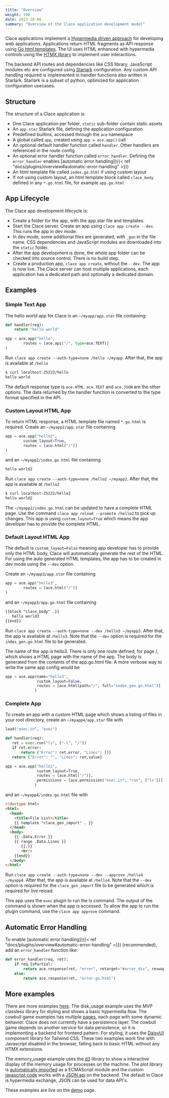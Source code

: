 ```yaml
---
title: "Overview"
weight: 100
date: 2023-10-06
summary: "Overview of the Clace application development model"
---
```


Clace applications implement a [Hypermedia driven approach](https://hypermedia.systems/hypermedia-reintroduction/) for developing web applications. Applications return HTML fragments as API response using [Go html templates](https://pkg.go.dev/html/template). The UI uses HTML enhanced with hypermedia controls using the [HTMX library](https://htmx.org/) to implement user interactions.

The backend API routes and dependencies like CSS library, JavaScript modules etc are configured using [Starlark](https://github.com/google/starlark-go/blob/master/doc/spec.md) configuration. Any custom API handling required is implemented in handler functions also written in Starlark. Starlark is a subset of python, optimized for application configuration usecases.

## Structure

The structure of a Clace application is:

- One Clace application per folder, `static` sub-folder contain static assets
- An `app.star` Starlark file, defining the application configuration
- Predefined builtins, accessed through the `ace` namespace
- A global called `app`, created using `app = ace.app()` call
- An optional default handler function called `handler`. Other handlers are referenced in the route config
- An optional error handler function called `error_handler`. Defining the `error_handler` enables [automatic error handling]({{< ref "docs/plugins/overview#automatic-error-handling" >}})
- An html template file called `index.go.html` if using custom layout
- If not using custom layout, an html template block called `clace_body` defined in any `*.go.html` file, for example `app.go.html`

## App Lifecycle

The Clace app development lifecycle is:

- Create a folder for the app, with the app.star file and templates.
- Start the Clace server. Create an app using `clace app create --dev`. This runs the app in dev mode.
- In dev mode, some additional files are generated, with `_gen` in the file name. CSS dependencies and JavaScript modules are downloaded into the `static` folder.
- After the app development is done, the whole app folder can be checked into source control. There is no build step.
- Create a production app, `clace app create`, without the `--dev`. The app is now live. The Clace server can host multiple applications, each application has a dedicated path and optionally a dedicated domain.

## Examples

### Simple Text App

The hello world app for Clace is an `~/myapp/app.star` file containing:

```python
def handler(req):
    return "hello world"

app = ace.app("hello",
        routes = [ace.api("/", type=ace.TEXT)]
)
```

Run `clace app create --auth-type=none /hello ~/myapp`. After that, the app is available at `/hello`

```sh
$ curl localhost:25222/hello
hello world
```

The default response type is `ace.HTML`. `ace.TEXT` and `ace.JSON` are the other options. The data returned by the handler function is converted to the type format specified in the API.

### Custom Layout HTML App

To return HTML response, a HTML template file named `*.go.html` is required. Create an `~/myapp2/app.star` file containing

```python
app = ace.app("hello2",
        custom_layout=True,
        routes = [ace.html("/")]
)
```

and an `~/myapp2/index.go.html` file containing

```html
hello world2
```

Run `clace app create --auth-type=none /hello2 ~/myapp2`. After that, the app is available at `/hello2`

```sh
$ curl localhost:25222/hello2
hello world2
```

The `~/myapp2/index.go.html` can be updated to have a complete HTML page. Use the command `clace app reload --promote /hello2` to pick up changes. This app is using `custom_layout=True` which means the app developer has to provide the complete HTML.

### Default Layout HTML App

The default is `custom_layout=False` meaning app developer has to provide only the HTML body, Clace will automatically generate the rest of the HTML. For using the auto generated HTML templates, the app has to be created in dev mode using the `--dev` option.

Create an `~/myapp3/app.star` file containing

```python
app = ace.app("hello3",
        routes = [ace.html("/")]
)
```

and an `~/myapp3/app.go.html` file containing

<!-- prettier-ignore -->
```html
{{block "clace_body" .}}
   hello world3
{{end}}
```

<!-- prettier-ignore-end -->

Run `clace app create --auth-type=none --dev /hello3 ~/myapp3`. After that, the app is available at `/hello3`. Note that the `--dev` option is required for the `index_gen.go.html` file to be generated.

The name of the app is hello3. There is only one route defined, for page /, which shows a HTML page with the name of the app. The body is generated from the contents of the app.go.html file. A more verbose way to write the same app config would be

```python
app = ace.app(name="hello3",
              custom_layout=False,
              routes = [ace.html(path="/", full="index_gen.go.html")]
             )
```

### Complete App

To create an app with a custom HTML page which shows a listing of files in your root directory, create an `~/myapp4/app.star` file with

```python
load("exec.in", "exec")

def handler(req):
   ret = exec.run("ls", ["-l", "/"])
   if ret.error:
       return {"Error": ret.error, "Lines": []}
   return {"Error": "", "Lines": ret.value}

app = ace.app("hello1",
              custom_layout=True,
              routes = [ace.html("/")],
              permissions = [ace.permission("exec.in", "run", ["ls"])]
             )
```

and an `~/myapp4/index.go.html` file with

<!-- prettier-ignore -->
```html
<!doctype html>
<html>
  <head>
    <title>File List</title>
    {{ template "clace_gen_import" . }}
  </head>
  <body>
    {{ .Data.Error }}
    {{ range .Data.Lines }}
       {{.}}
       <br/>
    {{end}}
  </body>
</html>
```

<!-- prettier-ignore-end -->

Run `clace app create --auth-type=none --dev --approve /hello4 ~/myapp4`. After that, the app is available at `/hello4`. Note that the `--dev` option is required for the `clace_gen_import` file to be generated which is required for live reload.

This app uses the `exec` plugin to run the ls command. The output of the command is shown when the app is accessed. To allow the app to run the plugin command, use the `clace app approve` command.

## Automatic Error Handling

To enable [automatic error handling]({{< ref "docs/plugins/overview#automatic-error-handling" >}}) (recommended), add an `error_handler` function like:

```python
def error_handler(req, ret):
    if req.IsPartial:
        return ace.response(ret, "error", retarget="#error_div", reswap="innerHTML")
    else:
        return ace.response(ret, "error.go.html")
```

## More examples

There are more examples [here](https://github.com/claceio/clace/tree/main/examples). The disk_usage example uses the MVP classless library for styling and shows a basic hypermedia flow. The cowbull game examples has multiple [pages](https://github.com/claceio/clace/blob/1f2ca6b09a73112dc8c97cb0575942dba4d75f89/examples/cowbull/app.star#L89), each page with some dynamic behavior. Clace does not currently have a persistence layer. The cowbull game depends on another service for data persistence, so it is implementing a backend for frontend pattern. For styling, it uses the [DaisyUI](https://daisyui.com/) component library for Tailwind CSS. These two examples work fine with Javascript disabled in the browser, falling back to basic HTML without any HTMX extensions.

The memory_usage example uses the [d3](https://d3js.org/) library to show a interactive display of the memory usage for processes on the machine. The plot library is [automatically imported](https://github.com/claceio/clace/blob/1f2ca6b09a73112dc8c97cb0575942dba4d75f89/examples/memory_usage/app.star#L103) as a ECMAScript module and the custom [javascript code](https://github.com/claceio/clace/blob/main/examples/memory_usage/static/js/app.js) works with a [JSON api](https://github.com/claceio/clace/blob/1f2ca6b09a73112dc8c97cb0575942dba4d75f89/examples/memory_usage/app.star#L98) on the backend. The default in Clace is hypermedia exchange, JSON can be used for data API's.

These examples are live on the [demo](https://demo.clace.io/) page.
